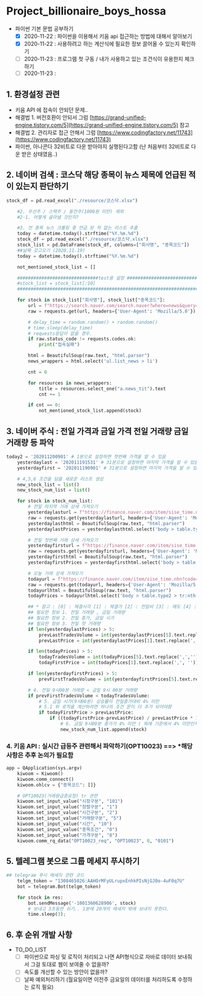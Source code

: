 # Project_billionaire_boys_hossa

- 파이썬 기본 문법 공부하기
    - [x]  2020-11-22 : 파이썬을 이용해서 키움 api 접근하는 방법에 대해서 알아보기
    - [x]  2020-11-22 : 사용하려고 하는 계산식에 필요한 정보 끌어올 수 있는지 확인하기
    - [ ]  2020-11-23 : 프로그램 첫 구동 / 내가 사용하고 있는 조건식이 유용한지 체크하기
    - [ ]  2020-11-23 :  

## 1. 환경설정 관련
- 키움 API 에 접속이 안되던 문제..
- 해결법 1. 버전호환이 안되서 그럼 [https://grand-unified-engine.tistory.com/5](https://grand-unified-engine.tistory.com/5) 참고
- 해결법 2. 관리자로 접근 안해서 그럼 [https://www.codingfactory.net/11743](https://www.codingfactory.net/11743)
- 파이썬, 아나콘다 32비트로 다운 받아야지 실행된다고함 (난 처음부터 32비트로 다운 받은 상태였음..)

 

## 2. 네이버 검색 : 코스닥 해당 종목이 뉴스 제목에 언급된 적이 있는지 판단하기

```python
stock_df = pd.read_excel("./resource/코스닥.xlsx")

    #2. 우선주 / 스택주 / 동전주(1000원 미만) 제외
    #2-1. 어떻게 골라낼 것인지?

    #3. 전 종목 뉴스 크롤링 중 언급 된 적 없는 리스트 추출
    today = datetime.today().strftime("%Y.%m.%d")
    stock_df = pd.read_excel("./resource/코스닥.xlsx")
    stock_list = pd.DataFrame(stock_df, columns=["회사명", "종목코드"])
    ##날짜 갖고오기 (2020.11.19)
    today = datetime.today().strftime("%Y.%m.%d")

    not_mentioned_stock_list = []

    ##############################test용 설정 ####################################
    #stock_list = stock_list[:10]
    ##############################################################################

    for stock in stock_list["회사명"], stock_list["종목코드"]:
        url = f"https://search.naver.com/search.naver?where=news&query={stock}&sm=tab_opt&sort=0&photo=0&field=1&reporter_article=&pd=3&ds={today}&de={today}&mynews=0&refresh_start=0&related=0"
        raw = requests.get(url, headers={'User-Agent': 'Mozilla/5.0'})

        # delay_time = random.random() + random.random()
        # time.sleep(delay_time)
        # requests응답이 없을 경우.
        if raw.status_code != requests.codes.ok:
            print("접속실패")

        html = BeautifulSoup(raw.text, "html.parser")
        news_wrappers = html.select('ul.list_news > li')

        cnt = 0

        for resources in news_wrappers:
            title = resources.select_one("a.news_tit").text
            cnt += 1

        if cnt == 0:
            not_mentioned_stock_list.append(stock)
```

## 3. 네이버 주식 : 전일 가격과 금일 가격 전일 거래량 금일 거래량 등 파악

```python
today2 = '202011200901' # 1분으로 설정하면 첫번째 가격을 알 수 있음
    yesterdaylast = '202011191531' # 31분으로 설정하면 마지막 가격을 알 수 있음
    yesterdayfirst = '202011190901' # 31분으로 설정하면 마지막 가격을 알 수 있음

    # 4,5,6 조건을 담을 새로운 리스트 생성
    new_stock_list = list()
    new_stock_num_list = list()

    for stock in stock_num_list:
        # 전일 마지막 거래 상세 가져오기
        yesterdaylasturl = f"https://finance.naver.com/item/sise_time.nhn?code={stock}&thistime={yesterdaylast}"
        raw = requests.get(yesterdaylasturl, headers={'User-Agent': 'Mozilla/5.0'})
        yesterdaylasthtml = BeautifulSoup(raw.text, "html.parser")
        yesterdaylastPrices = yesterdaylasthtml.select('body > table.type2 > tr:nth-child(3) > td > span')

        # 전일 첫번째 거래 상세 가져오기
        yesterdayfirsturl = f"https://finance.naver.com/item/sise_time.nhn?code={stock}&thistime={yesterdayfirst}"
        raw = requests.get(yesterdayfirsturl, headers={'User-Agent': 'Mozilla/5.0'})
        yesterdayfirsthtml = BeautifulSoup(raw.text, "html.parser")
        yesterdayfirstPrices = yesterdayfirsthtml.select('body > table.type2 > tr:nth-child(3) > td > span')

        # 오늘 거래 상세 가져오기
        todayurl = f"https://finance.naver.com/item/sise_time.nhn?code={stock}&thistime={today2}"
        raw = requests.get(todayurl, headers={'User-Agent': 'Mozilla/5.0'})
        todayurlhtml = BeautifulSoup(raw.text, "html.parser")
        todayPrices = todayurlhtml.select('body > table.type2 > tr:nth-child(3) > td > span')

        ## * 참고 : [0] : 체결시각 [1] : 체결가 [2] : 전일비 [3] : 매도 [4] : 매수 [5] : 거래량 [6] : 변동량
        ## 필요한 정보 1. 전일 거래량 , 금일 거래량
        ## 필요한 정보 2. 전일 종가, 금일 시가
        ## 필요한 정보 3. 전일 첫 거래량
        if len(yesterdaylastPrices) > 5:
            prevLastTradesVolume = int(yesterdaylastPrices[5].text.replace(',',''))
            prevLastPrice = int(yesterdaylastPrices[1].text.replace(',', ''))

        if len(todayPrices) > 5:
            todayTradesVolume = int(todayPrices[5].text.replace(',',''))
            todayFirstPrice = int(todayPrices[1].text.replace(',', ''))

        if len(yesterdayfirstPrices) > 5:
            prevFirstTradesVolume = int(yesterdayfirstPrices[5].text.replace(',',''))

        # 4. 전일 9시00분 거래량 < 금일 9시 00분 거래량
        if prevFirstTradesVolume < todayTradesVolume:
            # 5. 금일 시가(9시00분) 상승률이 전일종가대비 4% 미만
            # 5.1 위 로직을 계산하려면 하나의 조건 문이 더 추가 되어야함
            if todayFirstPrice > prevLastPrice:
                if ((todayFirstPrice-prevLastPrice) / prevLastPrice * 100) < 4:
                    # 6. 금일 9시00분 종가가 4% 미만 ( 뭐에 기준에서 4% 미만인지?)
                    new_stock_num_list.append(stock)
```

### 4. 키움 API : 실시간 급등주 관련해서 파악하기(OPT10023) ==> *해당 사항은 추후 논의가 필요함

```python
app = QApplication(sys.argv)
    kiwoom = Kiwoom()
    kiwoom.comm_connect()
    kiwoom.ohlcv = {"종목코드": []}

    # OPT10023(거래량급증요청) tr 관련
    kiwoom.set_input_value("시장구분", "101")
    kiwoom.set_input_value("정렬구분", "1")
    kiwoom.set_input_value("시간구분", "2")
    kiwoom.set_input_value("거래량구분", "5")
    kiwoom.set_input_value("시간", "10")
    kiwoom.set_input_value("종목조건", "0")
    kiwoom.set_input_value("가격구분", "8")
    kiwoom.comm_rq_data("OPT10023_req", "OPT10023", 0, "0101")
```

## 5. 텔레그램 봇으로 그룹 메세지 푸시하기

```python
## telegram 푸시 메세지 관련 코드
    telgm_token = "1308465026:AAHOrMFyULrupxEnhkPIsNjGJ0o-4uF0q7U"
    bot = telegram.Bot(telgm_token)

    for stock in res:
        bot.sendMessage('-1001360628906', stock)
        # 보내고 3초동안 쉬기.. 1분에 20개의 메세지 밖에 보내지 못한다.
        time.sleep(3);
```

## 6. 후 순위 개발 사항
- TO_DO_LIST
    - [ ]  파이썬으로 파싱 및 로직이 처리되고 나면 API형식으로 자바로 데이터 보내줘서 그걸 토대로 웹이 보여줄 수 없을까?
    - [ ]  속도를 개선할 수 있는 방안이 없을까?
    - [ ]  날짜 예외처리하기 (월요일이면 이전주 금요일의 데이터를 처리하도록 수정하는 로직 필요) 
